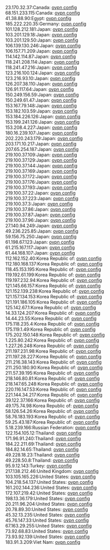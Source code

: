 23.170.32.37:Canada: [ovpn config](vpn/23_170_32_37.ovpn)  
68.151.233.115:Canada: [ovpn config](vpn/68_151_233_115.ovpn)  
41.38.88.90:Egypt: [ovpn config](vpn/41_38_88_90.ovpn)  
185.222.220.35:Germany: [ovpn config](vpn/185_222_220_35.ovpn)  
101.128.212.181:Japan: [ovpn config](vpn/101_128_212_181.ovpn)  
103.201.129.18:Japan: [ovpn config](vpn/103_201_129_18.ovpn)  
103.201.129.50:Japan: [ovpn config](vpn/103_201_129_50.ovpn)  
106.139.130.246:Japan: [ovpn config](vpn/106_139_130_246.ovpn)  
106.157.71.209:Japan: [ovpn config](vpn/106_157_71_209.ovpn)  
114.142.114.87:Japan: [ovpn config](vpn/114_142_114_87.ovpn)  
118.241.208.114:Japan: [ovpn config](vpn/118_241_208_114.ovpn)  
118.241.47.216:Japan: [ovpn config](vpn/118_241_47_216.ovpn)  
123.216.100.124:Japan: [ovpn config](vpn/123_216_100_124.ovpn)  
123.216.93.10:Japan: [ovpn config](vpn/123_216_93_10.ovpn)  
126.207.38.110:Japan: [ovpn config](vpn/126_207_38_110.ovpn)  
126.91.117.64:Japan: [ovpn config](vpn/126_91_117_64.ovpn)  
150.249.156.59:Japan: [ovpn config](vpn/150_249_156_59.ovpn)  
150.249.61.47:Japan: [ovpn config](vpn/150_249_61_47.ovpn)  
153.167.79.148:Japan: [ovpn config](vpn/153_167_79_148.ovpn)  
153.182.103.59:Japan: [ovpn config](vpn/153_182_103_59.ovpn)  
153.184.226.126:Japan: [ovpn config](vpn/153_184_226_126.ovpn)  
153.199.241.126:Japan: [ovpn config](vpn/153_199_241_126.ovpn)  
153.208.4.227:Japan: [ovpn config](vpn/153_208_4_227.ovpn)  
180.16.239.107:Japan: [ovpn config](vpn/180_16_239_107.ovpn)  
202.220.243.179:Japan: [ovpn config](vpn/202_220_243_179.ovpn)  
203.171.10.217:Japan: [ovpn config](vpn/203_171_10_217.ovpn)  
207.65.254.187:Japan: [ovpn config](vpn/207_65_254_187.ovpn)  
219.100.37.109:Japan: [ovpn config](vpn/219_100_37_109.ovpn)  
219.100.37.129:Japan: [ovpn config](vpn/219_100_37_129.ovpn)  
219.100.37.144:Japan: [ovpn config](vpn/219_100_37_144.ovpn)  
219.100.37.169:Japan: [ovpn config](vpn/219_100_37_169.ovpn)  
219.100.37.172:Japan: [ovpn config](vpn/219_100_37_172.ovpn)  
219.100.37.176:Japan: [ovpn config](vpn/219_100_37_176.ovpn)  
219.100.37.193:Japan: [ovpn config](vpn/219_100_37_193.ovpn)  
219.100.37.22:Japan: [ovpn config](vpn/219_100_37_22.ovpn)  
219.100.37.223:Japan: [ovpn config](vpn/219_100_37_223.ovpn)  
219.100.37.3:Japan: [ovpn config](vpn/219_100_37_3.ovpn)  
219.100.37.86:Japan: [ovpn config](vpn/219_100_37_86.ovpn)  
219.100.37.87:Japan: [ovpn config](vpn/219_100_37_87.ovpn)  
219.100.37.96:Japan: [ovpn config](vpn/219_100_37_96.ovpn)  
27.140.94.249:Japan: [ovpn config](vpn/27_140_94_249.ovpn)  
49.236.225.85:Japan: [ovpn config](vpn/49_236_225_85.ovpn)  
59.156.75.250:Japan: [ovpn config](vpn/59_156_75_250.ovpn)  
61.198.67.123:Japan: [ovpn config](vpn/61_198_67_123.ovpn)  
61.215.167.117:Japan: [ovpn config](vpn/61_215_167_117.ovpn)  
61.44.168.107:Japan: [ovpn config](vpn/61_44_168_107.ovpn)  
112.162.152.40:Korea Republic of: [ovpn config](vpn/112_162_152_40.ovpn)  
112.180.168.137:Korea Republic of: [ovpn config](vpn/112_180_168_137.ovpn)  
118.45.153.195:Korea Republic of: [ovpn config](vpn/118_45_153_195.ovpn)  
119.192.61.199:Korea Republic of: [ovpn config](vpn/119_192_61_199.ovpn)  
119.197.232.94:Korea Republic of: [ovpn config](vpn/119_197_232_94.ovpn)  
121.145.66.157:Korea Republic of: [ovpn config](vpn/121_145_66_157.ovpn)  
121.152.139.238:Korea Republic of: [ovpn config](vpn/121_152_139_238.ovpn)  
121.157.134.153:Korea Republic of: [ovpn config](vpn/121_157_134_153.ovpn)  
121.191.186.105:Korea Republic of: [ovpn config](vpn/121_191_186_105.ovpn)  
125.142.67.1:Korea Republic of: [ovpn config](vpn/125_142_67_1.ovpn)  
14.33.124.207:Korea Republic of: [ovpn config](vpn/14_33_124_207.ovpn)  
14.44.23.55:Korea Republic of: [ovpn config](vpn/14_44_23_55.ovpn)  
175.118.235.4:Korea Republic of: [ovpn config](vpn/175_118_235_4.ovpn)  
175.119.1.49:Korea Republic of: [ovpn config](vpn/175_119_1_49.ovpn)  
175.202.150.148:Korea Republic of: [ovpn config](vpn/175_202_150_148.ovpn)  
1.225.80.242:Korea Republic of: [ovpn config](vpn/1_225_80_242.ovpn)  
1.227.26.248:Korea Republic of: [ovpn config](vpn/1_227_26_248.ovpn)  
211.197.231.98:Korea Republic of: [ovpn config](vpn/211_197_231_98.ovpn)  
211.197.28.227:Korea Republic of: [ovpn config](vpn/211_197_28_227.ovpn)  
211.216.38.143:Korea Republic of: [ovpn config](vpn/211_216_38_143.ovpn)  
211.250.180.90:Korea Republic of: [ovpn config](vpn/211_250_180_90.ovpn)  
211.57.39.195:Korea Republic of: [ovpn config](vpn/211_57_39_195.ovpn)  
218.146.80.81:Korea Republic of: [ovpn config](vpn/218_146_80_81.ovpn)  
218.147.65.248:Korea Republic of: [ovpn config](vpn/218_147_65_248.ovpn)  
220.116.147.53:Korea Republic of: [ovpn config](vpn/220_116_147_53.ovpn)  
221.144.34.217:Korea Republic of: [ovpn config](vpn/221_144_34_217.ovpn)  
39.122.37.166:Korea Republic of: [ovpn config](vpn/39_122_37_166.ovpn)  
49.175.74.98:Korea Republic of: [ovpn config](vpn/49_175_74_98.ovpn)  
58.126.54.26:Korea Republic of: [ovpn config](vpn/58_126_54_26.ovpn)  
58.76.183.193:Korea Republic of: [ovpn config](vpn/58_76_183_193.ovpn)  
59.25.43.187:Korea Republic of: [ovpn config](vpn/59_25_43_187.ovpn)  
5.18.239.166:Russian Federation: [ovpn config](vpn/5_18_239_166.ovpn)  
122.154.105.12:Thailand: [ovpn config](vpn/122_154_105_12.ovpn)  
171.96.91.240:Thailand: [ovpn config](vpn/171_96_91_240.ovpn)  
184.22.211.69:Thailand: [ovpn config](vpn/184_22_211_69.ovpn)  
184.82.14.65:Thailand: [ovpn config](vpn/184_82_14_65.ovpn)  
49.228.18.23:Thailand: [ovpn config](vpn/49_228_18_23.ovpn)  
49.228.50.8:Thailand: [ovpn config](vpn/49_228_50_8.ovpn)  
95.9.12.143:Turkey: [ovpn config](vpn/95_9_12_143.ovpn)  
217.138.212.46:United Kingdom: [ovpn config](vpn/217_138_212_46.ovpn)  
103.105.165.226:United States: [ovpn config](vpn/103_105_165_226.ovpn)  
104.218.54.137:United States: [ovpn config](vpn/104_218_54_137.ovpn)  
161.202.144.236:United States: [ovpn config](vpn/161_202_144_236.ovpn)  
172.107.219.42:United States: [ovpn config](vpn/172_107_219_42.ovpn)  
198.13.36.179:United States: [ovpn config](vpn/198_13_36_179.ovpn)  
20.211.96.204:United States: [ovpn config](vpn/20_211_96_204.ovpn)  
20.78.89.30:United States: [ovpn config](vpn/20_78_89_30.ovpn)  
45.32.13.235:United States: [ovpn config](vpn/45_32_13_235.ovpn)  
45.76.147.33:United States: [ovpn config](vpn/45_76_147_33.ovpn)  
67.163.29.255:United States: [ovpn config](vpn/67_163_29_255.ovpn)  
73.92.68.83:United States: [ovpn config](vpn/73_92_68_83.ovpn)  
73.93.92.139:United States: [ovpn config](vpn/73_93_92_139.ovpn)  
183.91.3.209:Viet Nam: [ovpn config](vpn/183_91_3_209.ovpn)  
